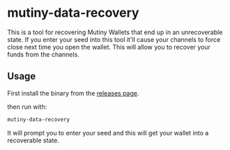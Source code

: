 # mutiny-data-recovery

This is a tool for recovering Mutiny Wallets that end up in an unrecoverable state. If you enter your seed into this
tool it'll cause your channels to force close next time you open the wallet. This will allow you to recover your funds
from the channels.

## Usage

First install the binary from the [releases page](https://github.com/mutinywallet/mutiny-data-recovery/releases).

then run with:

```bash
mutiny-data-recovery
```

It will prompt you to enter your seed and this will get your wallet into a recoverable state.
